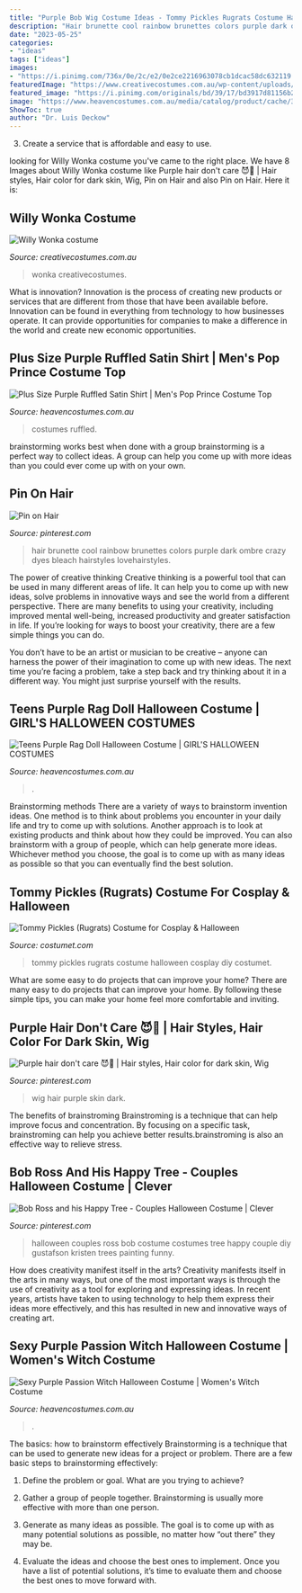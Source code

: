 ```yaml
---
title: "Purple Bob Wig Costume Ideas - Tommy Pickles Rugrats Costume Halloween Cosplay Diy Costumet"
description: "Hair brunette cool rainbow brunettes colors purple dark ombre crazy dyes bleach hairstyles lovehairstyles"
date: "2023-05-25"
categories:
- "ideas"
tags: ["ideas"]
images:
- "https://i.pinimg.com/736x/0e/2c/e2/0e2ce2216963078cb1dcac58dc632119.jpg"
featuredImage: "https://www.creativecostumes.com.au/wp-content/uploads/2013/10/stem-punk-510x759.jpg"
featured_image: "https://i.pinimg.com/originals/bd/39/17/bd3917d81156b2a6f505be3bdc197ed1.jpg"
image: "https://www.heavencostumes.com.au/media/catalog/product/cache/3ca7c4de79fd9294a778cbfdebc9dde4/l/e/lega-j49122-purple-rag-doll-teen-girls-halloween-fabcy-dress-costume-1200.jpg"
ShowToc: true
author: "Dr. Luis Deckow"
---
```



3. Create a service that is affordable and easy to use.

	

		
looking for Willy Wonka costume you've came to the right place. We have 8 Images about Willy Wonka costume like Purple hair don&#039;t care 😈💍 | Hair styles, Hair color for dark skin, Wig, Pin on Hair and also Pin on Hair. Here it is:
		
    
## Willy Wonka Costume

<img loading=lazy src="https://www.creativecostumes.com.au/wp-content/uploads/2013/10/stem-punk-510x759.jpg" onerror="this.onerror=null;this.src='https://tse3.mm.bing.net/th?id=OIP.r01GFYofor7eJTpB5--sEwHaLB&amp;pid=15.1';" alt="Willy Wonka costume">

_Source: creativecostumes.com.au_

>wonka creativecostumes. 

	

What is innovation?
Innovation is the process of creating new products or services that are different from those that have been available before. Innovation can be found in everything from technology to how businesses operate. It can provide opportunities for companies to make a difference in the world and create new economic opportunities.

    
## Plus Size Purple Ruffled Satin Shirt | Men&#039;s Pop Prince Costume Top

<img loading=lazy src="https://www.heavencostumes.com.au/media/catalog/product/cache/87e1f69bc93e13dd75c69321dae7010a/u/w/uw-29730x-purple-satin-men-s-plus-size-ruffled-pop-star-prince-costume-shirt-1500.jpg" onerror="this.onerror=null;this.src='https://tse2.mm.bing.net/th?id=OIP.HxnfV6-PRnmlK0SfqynerwHaJ4&amp;pid=15.1';" alt="Plus Size Purple Ruffled Satin Shirt | Men&#039;s Pop Prince Costume Top">

_Source: heavencostumes.com.au_

>costumes ruffled. 

	

brainstorming works best when done with a group
brainstorming is a perfect way to collect ideas. A group can help you come up with more ideas than you could ever come up with on your own.

    
## Pin On Hair

<img loading=lazy src="https://i.pinimg.com/originals/17/bc/91/17bc9135351f77aeeec147c3bde796f7.jpg" onerror="this.onerror=null;this.src='https://tse2.mm.bing.net/th?id=OIP.3aVL-hf_LwcE9vJLpm-vlgHaLG&amp;pid=15.1';" alt="Pin on Hair">

_Source: pinterest.com_

>hair brunette cool rainbow brunettes colors purple dark ombre crazy dyes bleach hairstyles lovehairstyles. 

	

The power of creative thinking
Creative thinking is a powerful tool that can be used in many different areas of life. It can help you to come up with new ideas, solve problems in innovative ways and see the world from a different perspective.
There are many benefits to using your creativity, including improved mental well-being, increased productivity and greater satisfaction in life. If you’re looking for ways to boost your creativity, there are a few simple things you can do.

You don’t have to be an artist or musician to be creative – anyone can harness the power of their imagination to come up with new ideas. The next time you’re facing a problem, take a step back and try thinking about it in a different way. You might just surprise yourself with the results.

    
## Teens Purple Rag Doll Halloween Costume | GIRL&#039;S HALLOWEEN COSTUMES

<img loading=lazy src="https://www.heavencostumes.com.au/media/catalog/product/cache/3ca7c4de79fd9294a778cbfdebc9dde4/l/e/lega-j49122-purple-rag-doll-teen-girls-halloween-fabcy-dress-costume-1200.jpg" onerror="this.onerror=null;this.src='https://tse3.mm.bing.net/th?id=OIP.8jj3XkiYkUG2MGijFGVVaQHaKy&amp;pid=15.1';" alt="Teens Purple Rag Doll Halloween Costume | GIRL&#039;S HALLOWEEN COSTUMES">

_Source: heavencostumes.com.au_

>. 

	

Brainstorming methods
There are a variety of ways to brainstorm invention ideas. One method is to think about problems you encounter in your daily life and try to come up with solutions. Another approach is to look at existing products and think about how they could be improved. You can also brainstorm with a group of people, which can help generate more ideas. Whichever method you choose, the goal is to come up with as many ideas as possible so that you can eventually find the best solution.

    
## Tommy Pickles (Rugrats) Costume For Cosplay &amp; Halloween

<img loading=lazy src="https://www.costumet.com/images/cartoon/rugrats/tommy-pickles/cover.jpg" onerror="this.onerror=null;this.src='https://tse4.mm.bing.net/th?id=OIP.ftpS77i1sco9iCEKknv8zgHaDt&amp;pid=15.1';" alt="Tommy Pickles (Rugrats) Costume for Cosplay &amp; Halloween">

_Source: costumet.com_

>tommy pickles rugrats costume halloween cosplay diy costumet. 

	

What are some easy to do projects that can improve your home?
There are many easy to do projects that can improve your home. By following these simple tips, you can make your home feel more comfortable and inviting.

    
## Purple Hair Don&#039;t Care 😈💍 | Hair Styles, Hair Color For Dark Skin, Wig

<img loading=lazy src="https://i.pinimg.com/736x/0e/2c/e2/0e2ce2216963078cb1dcac58dc632119.jpg" onerror="this.onerror=null;this.src='https://tse1.mm.bing.net/th?id=OIP.df09oRftooGmxFtWUTJIpwHaHa&amp;pid=15.1';" alt="Purple hair don&#039;t care 😈💍 | Hair styles, Hair color for dark skin, Wig">

_Source: pinterest.com_

>wig hair purple skin dark. 

	

The benefits of brainstroming
Brainstroming is a technique that can help improve focus and concentration. By focusing on a specific task, brainstroming can help you achieve better results.brainstroming is also an effective way to relieve stress.

    
## Bob Ross And His Happy Tree - Couples Halloween Costume | Clever

<img loading=lazy src="https://i.pinimg.com/originals/bd/39/17/bd3917d81156b2a6f505be3bdc197ed1.jpg" onerror="this.onerror=null;this.src='https://tse3.mm.bing.net/th?id=OIP.B4ZOnUfbHzxILvXLBngUsQHaJ4&amp;pid=15.1';" alt="Bob Ross and his Happy Tree - Couples Halloween Costume | Clever">

_Source: pinterest.com_

>halloween couples ross bob costume costumes tree happy couple diy gustafson kristen trees painting funny. 

	

How does creativity manifest itself in the arts?
Creativity manifests itself in the arts in many ways, but one of the most important ways is through the use of creativity as a tool for exploring and expressing ideas. In recent years, artists have taken to using technology to help them express their ideas more effectively, and this has resulted in new and innovative ways of creating art.

    
## Sexy Purple Passion Witch Halloween Costume | Women&#039;s Witch Costume

<img loading=lazy src="https://www.heavencostumes.com.au/media/catalog/product/cache/3ca7c4de79fd9294a778cbfdebc9dde4/f/n/fn-66488-purple-passion-witch-halloween-costume-700.jpg" onerror="this.onerror=null;this.src='https://tse4.mm.bing.net/th?id=OIP.9rhxOXUC1ekqiAT2s5RkagAAAA&amp;pid=15.1';" alt="Sexy Purple Passion Witch Halloween Costume | Women&#039;s Witch Costume">

_Source: heavencostumes.com.au_

>. 

	

The basics: how to brainstorm effectively
Brainstorming is a technique that can be used to generate new ideas for a project or problem. There are a few basic steps to brainstorming effectively:
1. Define the problem or goal. What are you trying to achieve?

2. Gather a group of people together. Brainstorming is usually more effective with more than one person.

3. Generate as many ideas as possible. The goal is to come up with as many potential solutions as possible, no matter how “out there” they may be.

4. Evaluate the ideas and choose the best ones to implement. Once you have a list of potential solutions, it’s time to evaluate them and choose the best ones to move forward with.

